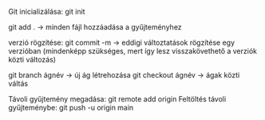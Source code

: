 Git inicializálása:
git init


git add . -> minden fájl hozzáadása a gyűjteményhez

verzió rögzítése:
git commit -m -> eddigi változtatások rögzítése egy verzióban (mindenképp szükséges, mert így lesz visszakövethető a verziók közti változás)


git branch ágnév -> új ág létrehozása
git checkout ágnév -> ágak közti váltás

Távoli gyűjtemény megadása: git remote add origin
Feltöltés távoli gyűjteménybe: git push -u origin main